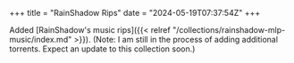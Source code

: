 +++
title = "RainShadow Rips"
date = "2024-05-19T07:37:54Z"
+++

Added [RainShadow's music rips]({{< relref "/collections/rainshadow-mlp-music/index.md" >}}). (Note: I am still in the process of adding additional torrents. Expect an update to this collection soon.)